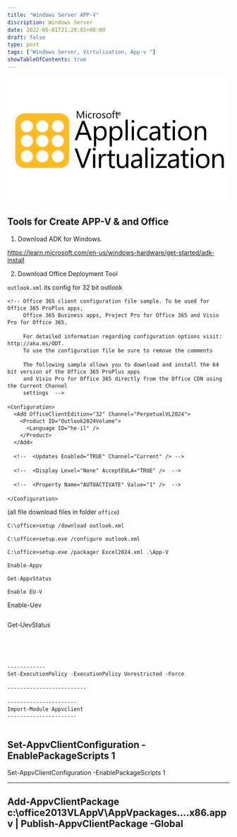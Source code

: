 ```yaml
---
title: "Windows Server APP-V"
discription: Windows Server 
date: 2022-05-01T21:29:01+08:00 
draft: false
type: post
tags: ["Windows Server, Virtulization, App-v "]
showTableOfContents: true
--- 
```



![img0](images/img.svg)










## Tools for Create APP-V & and Office 

1. Download ADK for Windows. 

https://learn.microsoft.com/en-us/windows-hardware/get-started/adk-install






2. Download Office Deployment Tool












`outlook.xml` its config for 32 bit outlook
```
<!-- Office 365 client configuration file sample. To be used for Office 365 ProPlus apps, 
     Office 365 Business apps, Project Pro for Office 365 and Visio Pro for Office 365. 

     For detailed information regarding configuration options visit: http://aka.ms/ODT. 
     To use the configuration file be sure to remove the comments

     The following sample allows you to download and install the 64 bit version of the Office 365 ProPlus apps 
     and Visio Pro for Office 365 directly from the Office CDN using the Current Channel
     settings  -->

<Configuration>
  <Add OfficeClientEdition="32" Channel="PerpetualVL2024">
    <Product ID="Outlook2024Volume">
      <Language ID="he-il" />
    </Product>
  </Add>

  <!--  <Updates Enabled="TRUE" Channel="Current" /> -->

  <!--  <Display Level="None" AcceptEULA="TRUE" />  -->

  <!--  <Property Name="AUTOACTIVATE" Value="1" />  -->

</Configuration>
```
(all file download files in folder `office`)
```
C:\office>setup /download outlook.xml
```

```
C:\office>setup.exe /configure outlook.xml
```



```
C:\office>setup.exe /packager Excel2024.xml .\App-V
```













```
Enable-Appv
```

```
Get-AppvStatus
```


```
Enable EU-V
```
Enable-Uev
```

```
Get-UevStatus
```




------------
Set-ExecutionPolicy -ExecutionPolicy Unrestricted -Force

-------------------------

----------------------
Import-Module Appvclient
----------------------
   

````````````````````
Set-AppvClientConfiguration -EnablePackageScripts 1	
--------------------

Set-AppvClientConfiguration -EnablePackageScripts 1

-----------------
Add-AppvClientPackage c:\office2013VLAppV\AppVpackages\....x86.appv | Publish-AppvClientPackage -Global
----------------- 